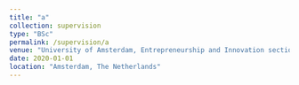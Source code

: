 ```yaml
---
title: "a"
collection: supervision
type: "BSc"
permalink: /supervision/a
venue: "University of Amsterdam, Entrepreneurship and Innovation section"
date: 2020-01-01
location: "Amsterdam, The Netherlands"
---
```

